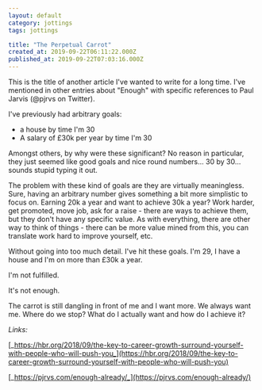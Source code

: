 ```yaml
---
layout: default
category: jottings
tags: jottings

title: "The Perpetual Carrot"
created_at: 2019-09-22T06:11:22.000Z
published_at: 2019-09-22T07:03:16.000Z
---
```

This is the title of another article I've wanted to write for a long time. I've mentioned in other entries about "Enough" with specific references to Paul Jarvis (@pjrvs on Twitter).

I've previously had arbitrary goals:

*   a house by time I'm 30
*   A salary of £30k per year by time I'm 30

Amongst others, by why were these significant? No reason in particular, they just seemed like good goals and nice round numbers... 30 by 30... sounds stupid typing it out.

The problem with these kind of goals are they are virtually meaningless. Sure, having an arbitrary number gives something a bit more simplistic to focus on. Earning 20k a year and want to achieve 30k a year? Work harder, get promoted, move job, ask for a raise - there are ways to achieve them, but they don't have any specific value. As with everything, there are other way to think of things - there can be more value mined from this, you can translate work hard to improve yourself, etc.

Without going into too much detail. I've hit these goals. I'm 29, I have a house and I'm on more than £30k a year.

I'm not fulfilled.

It's not enough.

The carrot is still dangling in front of me and I want more. We always want me. Where do we stop? What do I actually want and how do I achieve it?

_Links:_

[_https://hbr.org/2018/09/the-key-to-career-growth-surround-yourself-with-people-who-will-push-you_](https://hbr.org/2018/09/the-key-to-career-growth-surround-yourself-with-people-who-will-push-you)

[_https://pjrvs.com/enough-already/_](https://pjrvs.com/enough-already/)

